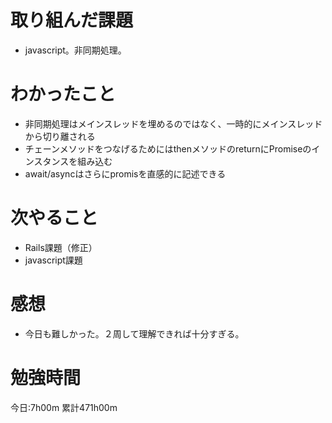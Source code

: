 # 取り組んだ課題
* javascript。非同期処理。

# わかったこと
* 非同期処理はメインスレッドを埋めるのではなく、一時的にメインスレッドから切り離される
* チェーンメソッドをつなげるためにはthenメソッドのreturnにPromiseのインスタンスを組み込む
* await/asyncはさらにpromisを直感的に記述できる

# 次やること
* Rails課題（修正）
* javascript課題

# 感想
* 今日も難しかった。２周して理解できれば十分すぎる。

# 勉強時間
今日:7h00m
累計471h00m
